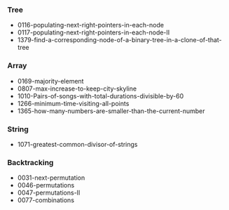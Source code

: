 
### Tree
  - 0116-populating-next-right-pointers-in-each-node
  - 0117-populating-next-right-pointers-in-each-node-II
  - 1379-find-a-corresponding-node-of-a-binary-tree-in-a-clone-of-that-tree

### Array
  - 0169-majority-element
  - 0807-max-increase-to-keep-city-skyline
  - 1010-Pairs-of-songs-with-total-durations-divisible-by-60
  - 1266-minimum-time-visiting-all-points
  - 1365-how-many-numbers-are-smaller-than-the-current-number

### String
  - 1071-greatest-common-divisor-of-strings
  
### Backtracking
  - 0031-next-permutation
  - 0046-permutations
  - 0047-permutations-II
  - 0077-combinations
